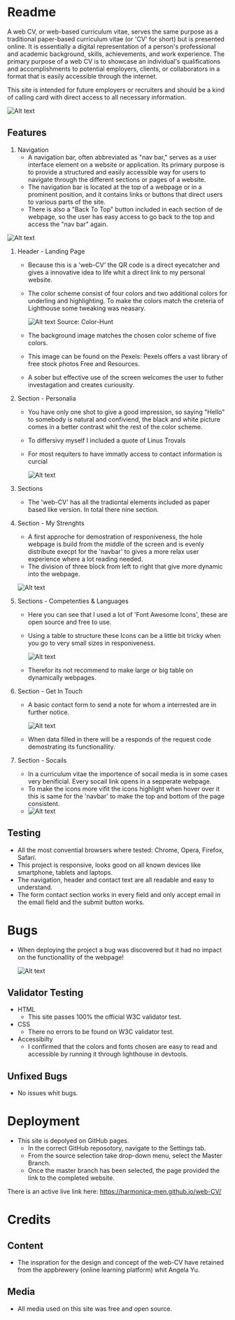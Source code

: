 # Readme

A web CV, or web-based curriculum vitae, serves the same purpose as a traditional paper-based curriculum vitae (or 'CV' for short) but is presented online. It is essentially a digital representation of a person's professional and academic background, skills, achievements, and work experience. The primary purpose of a web CV is to showcase an individual's qualifications and accomplishments to potential employers, clients, or collaborators in a format that is easily accessible through the internet.

This site is intended for future employers or recruiters and should be a kind of calling card with direct access to all necessary information.

![Alt text](wireframes/web-cv-responsiveness.png)

## Features
  
1. Navigation   
   * A navigation bar, often abbreviated as "nav bar," serves as a user interface element on a website or application. Its primary purpose is to provide a structured and easily accessible way for users to navigate through the different sections or pages of a website. 
   * The navigation bar is located at the top of a webpage or in a prominent position, and it contains links or buttons that direct users to various parts of the site.
   * There is also a "Back To Top" button included in each section of de webpage, so the user has easy access to go back to the top and access the "nav bar" again.   
 
 
![Alt text](wireframes/navbar.png)


1. Header - Landing Page
   * Because this is a 'web-CV' the QR code is a direct eyecatcher and gives a innovative idea to life whit a direct link to my personal website.
   * The color scheme consist of four colors and two additional colors for underling and highlighting. To make the colors match the creteria of Lighthouse some tweaking was neasary.
      
      ![Alt text](wireframes/color-hunt.png) Source: Color-Hunt
      
   * The background image matches the chosen color scheme of five colors.
   * This image can be found on the Pexels: Pexels offers a vast library of free stock photos Free and Resources.
   * A sober but effective use of the screen welcomes the user to futher investagation and creates curiousity.
2. Section - Personalia
   * You have only one shot to give a good impression, so saying "Hello" to somebody is natural and confiviend, the black and white picture comes in a better contrast whit the rest of the color scheme.
   * To differsivy myself I included a quote of Linus Trovals
   * For most requiters to have immatly access to contact information is curcial 
  
      ![Alt text](wireframes/personalia.png)
 
3. Sections
   * The 'web-CV' has all the tradiontal elements included as paper based like version. In total there nine section. 

4. Section - My Strenghts
   * A first approche for demostration of responiveness, the hole webpage is build from the middle of the screen and is evenly distribute execpt for the 'navbar' to gives a more relax user experience where a lot reading needed. 
   * The division of three block from left to right that give more dynamic into the webpage.
 
   ![Alt text](wireframes/Strenghts.png)
 
5. Sections - Competenties & Languages
   * Here you can see that I used a lot of 'Font Awesome Icons', these are open source and free to use.  
   * Using a table to structure these Icons can be a little bit tricky when you go to very small sizes in responiveness.

       ![Alt text](wireframes/table.png)

   * Therefor its not recommend to make large or big table on dynamically webpages.

6. Section - Get In Touch
   * A basic contact form to send a note for whom a interrested are in further notice. 

      ![Alt text](wireframes/contact.png)


   * When data filled in there will be a responds of the request code demostrating its functionallity.

7. Section - Socails
    * In a curriculum vitae the importence of socail media is in some cases very benificial. Every socail link opens in a sepperate webpage. 
    * To make the icons more vifit the icons highlight when hover over it this is same for the 'navbar' to make the top and bottom of the page consistent.
    *     
      ![Alt text](wireframes/socails.png)

## Testing
* All the most convential browsers where tested: Chrome, Opera, Firefox, Safari.
* This project is responsive, looks good on all known devices like smartphone, tablets and laptops.
* The navigation, header and contact text are all readable and easy to understand.
* The form contact section works in every field and only accept email in the email field and the submit button works.
  
# Bugs
* When deploying the project a bug was discovered but it had no impact on the functionallity of the webpage!

   ![Alt text](wireframes/bug.png)

  
## Validator Testing
* HTML
  * This site passes 100% the official W3C validator test.
* CSS
  * There no errors to be found on W3C validator test.
* Accessibilty
  * I confirmed that the colors and fonts chosen are easy to read and accessible by running it through lighthouse in devtools.



## Unfixed Bugs
* No issues whit bugs.

# Deployment
* This site is depolyed on GitHub pages.
  * In the correct GitHub reposotory, navigate to the Settings tab.
  * From the source selection take drop-down menu, select the Master Branch.
  * Once the master branch has been selected, the page provided the link to the completed website.
  
There is an active live link here: https://harmonica-men.github.io/web-CV/

# Credits

## Content
   * The inspration for the design and concept of the web-CV have retained from the appbrewery (online learning platform) whit Angela Yu.

## Media
   * All media used on this site was free and open source.

